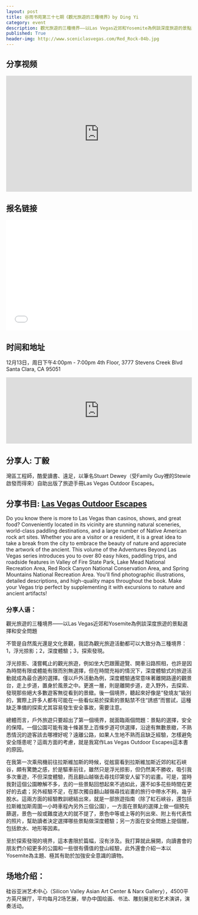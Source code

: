 ```yaml
---
layout: post
title: 谷雨书苑第三十七期《觀光旅遊的三種境界》by Ding Yi
category: event
description: 觀光旅遊的三種境界——以Las Vegas近郊和Yosemite為例談深度旅遊的景點選擇和安全問題
published: True
header-img: http://www.sceniclasvegas.com/Red_Rock-04b.jpg
---
```


## 分享视频

<iframe width="100%" height="315" src="https://www.youtube.com/embed/videoseries?list=PLbwb8x7jMTXJeLdbzF6SFSQM3xTApfGtm" frameborder="0" allowfullscreen></iframe>

## 报名链接

<div style="width:100%; text-align:left;" ><iframe  src="//eventbrite.com/tickets-external?eid=19892207127&ref=etckt" frameborder="0" height="300" width="100%" vspace="0" hspace="0" marginheight="5" marginwidth="5" scrolling="auto" allowtransparency="true"></iframe></div>

## 时间和地址

12月13日，周日下午4:00pm - 7:00pm
4th Floor, 3777 Stevens Creek Blvd
Santa Clara, CA 95051

<iframe width="100%" height="180" frameborder="0" style="border:0"
src="https://www.google.com/maps/embed/v1/place?q=3777%20Stevens%20Creek%20Blvd%20Santa%20Clara%2C%20CA%2095054&key=AIzaSyBU8Fpde0IWAvSPYuvrpcjOHm_8scuCusk" allowfullscreen></iframe>

## 分享人: 丁毅

灣區工程師，酷愛讀書、遠足，以筆名Stuart Dewey（受Family Guy裡的Stewie啟發而得來）自助出版了旅遊手冊Las Vegas Outdoor Escapes。

## 分享书目: [Las Vegas Outdoor Escapes](http://www.amazon.com/Las-Vegas-Outdoor-Escapes-Adventures-ebook/dp/B00LHKKNSQ)

Do you know there is more to Las Vegas than casinos, shows, and great food? Conveniently located in its vicinity are stunning natural sceneries, world-class paddling destinations, and a large number of Native American rock art sites. Whether you are a visitor or a resident, it is a great idea to take a break from the city to embrace the beauty of nature and appreciate the artwork of the ancient. This volume of the Adventures Beyond Las Vegas series introduces you to over 80 easy hikes, paddling trips, and roadside features in Valley of Fire State Park, Lake Mead National Recreation Area, Red Rock Canyon National Conservation Area, and Spring Mountains National Recreation Area. You'll find photographic illustrations, detailed descriptions, and high-quality maps throughout the book. Make your Vegas trip perfect by supplementing it with excursions to nature and ancient artifacts!

### 分享人语：

觀光旅遊的三種境界——以Las Vegas近郊和Yosemite為例談深度旅遊的景點選擇和安全問題

不管是自然風光還是文化景觀，我認為觀光旅遊活動都可以大致分為三種境界：1，浮光掠影；2，深度體驗；3，探索發現。

浮光掠影、淺嘗輒止的觀光旅遊，例如坐大巴跟團遊覽、開車沿路照相，也許是因為時間有限或體能有限而別無選擇，但在時間充裕的情況下，深度體驗式的旅遊活動就成為最合適的選擇。僅以戶外活動為例，深度體驗通常意味著離開路邊的觀景台，走上步道，置身於風景之中。更進一層，則是離開步道，走入野外，去探索、發現那些絕大多數遊客無從看到的景緻。後一個境界，聽起來好像是“發燒友”級別的，實際上許多人都有可能在一些看似易於探索的景點禁不住“誘惑”而嘗試，這種缺乏準備的探索尤其容易發生安全事故，需要注意。

總體而言，戶外旅遊只要超出了第一個境界，就面臨兩個問題：景點的選擇，安全的保障。一個公園可能有幾十條甚至上百條步道可供選擇，沿途有無數景緻，不熟悉情況的遊客該去哪裡好呢？遠離公路，如果人生地不熟而且缺乏經驗，怎樣避免安全隱患呢？這兩方面的考慮，就是我寫作Las Vegas Outdoor Escapes這本書的原因。

在我第一次乘飛機前往拉斯維加斯的時候，從舷窗看到拉斯維加斯近郊的紅石峽谷，頗有驚艷之感，於是驅車前往，雖然只是浮光掠影，但仍然美不勝收，吸引我多次重遊，不但深度體驗，而且翻山越嶺去尋找印第安人留下的岩畫。可是，當時我對這個公園瞭解不多，去的一些景點回想起來不過如此，還不如多花些時間在更好的去處；另外經驗不足，在那次獨自翻山越嶺尋找岩畫的旅行中帶水不夠，幾乎脫水。這兩方面的經驗教訓總結出來，就是一部旅遊指南（除了紅石峽谷，還包括拉斯維加斯周圍一小時車程內另外三個公園），一方面在景點的選擇上做一個預先篩選，景色一般或難度過大的就不提了，景色中等或上等的列出來、附上有代表性的照片，幫助讀者決定選擇哪些景點做深度體驗；另一方面在安全問題上提個醒，包括飲水、地形等因素。

至於探索發現的境界，這本書限於篇幅，沒有涉及。我打算就此展開，向讀書會的朋友們介紹更多的公園和一些很有價值的登山經驗，此外還會介紹一本以Yosemite為主題、極其有助於加強安全意識的讀物。

## 场地介绍：

硅谷亚洲艺术中心（Silicon Valley Asian Art Center & Narx Gallery），4500平方英尺展厅，平均每月2场艺展，举办中国绘画、书法、雕刻展览和艺术演讲，演奏活动。

